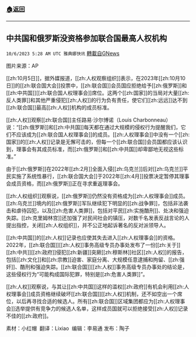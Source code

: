 ###  [:house:返回](README.md)
---


## 中共国和俄罗斯没资格参加联合国最高人权机构
`10/6/2023 5:28 AM UTC 雅典娜快讯` [轉載自GNews](https://gnews.org/articles/1791354)

图片来源：AP

[[zh:10月5日]]，据外媒报道，[[zh:人权观察组织]]表示，在2023年[[zh:10月10日]]的[[zh:联合国大会]]投票中，[[zh:联合国]]会员国应拒绝给予[[zh:俄罗斯]]和[[zh:中共国]][[zh:联合国人权理事会]]席位。这两个[[zh:国家]]的当局对大量[[zh:反人类罪]]和其他严重侵犯[[zh:人权]]的行为负有责任，使它们[[zh:远远]]达不到[[zh:联合国]]最高[[zh:人权]]机构的成员标准。

[[zh:人权]]观察[[zh:联合国]]主任路易·沙尔博诺（Louis Charbonneau）说：“[[zh:俄罗斯]]和[[zh:中共国]]每天都在通过大规模的侵权行为提醒我们，它们不应该成为[[zh:联合国人权理事会]]的成员。[[zh:人权理事会]]中没有一个[[zh:国家]]的[[zh:人权]]记录是无懈可击的，但每一个[[zh:联合国]]会员国都应该认识到，理事会有其成员标准，而[[zh:俄罗斯]]和[[zh:中共国]]却卑鄙地无视这些标准。”

由于[[zh:俄罗斯]]在2022年[[zh:2月]]全面入侵[[zh:乌克兰]]后对[[zh:乌克兰]]平民实施了系统性暴行，[[zh:联合国大会]]于2022年[[zh:4月]]投票决定暂停其理事会成员资格，而[[zh:俄罗斯]]正在寻求重返理事会。

[[zh:人权组织]]观察说，[[zh:俄罗斯]]仍然没有资格成为[[zh:人权理事会]]成员。[[zh:乌克兰]]境内的[[zh:俄罗斯]]军队继续犯下明显的[[zh:战争罪]]，包括非法袭击和虐待囚犯，以及[[zh:危害人类罪]]，包括对平民[[zh:实施酷刑]]、处决和强迫失踪。[[zh:克里姆林宫]]还加强了对民间社会的镇压，对数千名发表反战言论的人提出指控，关闭[[zh:人权组织]]，并不公正地起诉著名的反对派领导人。

[[zh:中共国]]的[[zh:人权]]记录也应使其失去进入[[zh:人权理事会]]的资格。2022年，[[zh:联合国]][[zh:人权]]事务高级专员办事处发布了一份[[zh:关于]][[zh:中共]][[zh:政府]]侵犯[[zh:新疆]]突厥[[zh:穆斯林]]社区[[zh:人权]]的报告，包括[[zh:文化]]和[[zh:宗教]]迫害、家庭分离、大规模任意逮捕和拘留、[[zh:强奸]]、酷刑和强迫失踪。[[zh:联合国]][[zh:人权]]事务高级专员办事处的结论是，这些侵权行为“可能构成国际犯罪，特别是[[zh:危害人类罪]]”。

[[zh:人权]]观察说，与其让[[zh:中共国]]这样的滥权[[zh:政府]]有机会利用[[zh:人权理事会]]成员资格继续破坏[[zh:联合国]][[zh:人权]]机制，还不如空出一个席位，以后再寻找合适的候选人。所有[[zh:联合国]]区域集团都应为[[zh:人权理事会]]选举提供有竞争力的候选人名单，这样成员国就可以拒绝接受[[zh:人权]]记录不佳的[[zh:政府]]。

素材：小红帽   翻译：Lixiao    编辑：李易通  发布：陶子


